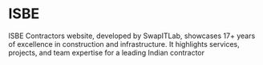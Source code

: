 # ISBE
ISBE Contractors website, developed by SwapITLab, showcases 17+ years of excellence in construction and infrastructure. It highlights services, projects, and team expertise for a leading Indian contractor
